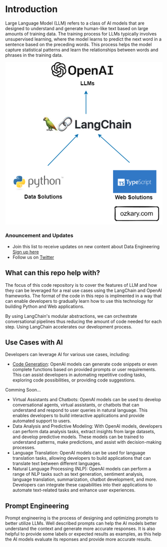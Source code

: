 # Introduction

 Large Language Model (LLM) refers to a class of AI models that are designed to understand and generate human-like text based on large amounts of training data. The training process for LLMs typically involves unsupervised learning, where the model learns to predict the next word in a sentence based on the preceding words. This process helps the model capture statistical patterns and learn the relationships between words and phrases in the training data.
 
 ![ozkary OpenAI - LangChain](./images/ozkary-openai-langchain.png)

### Anouncement and Updates

- Join this list to receive updates on new content about Data Engineering  [Sign up here](https://maven.com/forms/56ae79)  
- Follow us on [Twitter](https://twitter.com/ozkary)  


## What can this repo help with?

The focus of this code repository is to cover the features of LLM and how they can be leveraged for a real use cases using the LangChain and OpenAI frameworks. The format of the code in this repo is implmented in a way that can enable developers to gradually learn how to use this technology for building Python and Web applications.

By using LangChain's modular abstractions, we can orchestrate conversational pipelines thus reducing the amount of code needed for each step. Using LangChain accelerates our development process.


## Use Cases with AI

Developers can leverage AI for various use cases, including:

- [Code Generation](./use_cases/code_gen/): OpenAI models can generate code snippets or even complete functions based on provided prompts or user requirements. This can assist developers in automating repetitive coding tasks, exploring code possibilities, or providing code suggestions.

Comming Soon...

- Virtual Assistants and Chatbots: OpenAI models can be used to develop conversational agents, virtual assistants, or chatbots that can understand and respond to user queries in natural language. This enables developers to build interactive applications and provide automated support to users.
- Data Analysis and Predictive Modeling: With OpenAI models, developers can perform data analysis tasks, extract insights from large datasets, and develop predictive models. These models can be trained to understand patterns, make predictions, and assist with decision-making processes.
- Language Translation: OpenAI models can be used for language translation tasks, allowing developers to build applications that can translate text between different languages.
- Natural Language Processing (NLP): OpenAI models can perform a range of NLP tasks such as text generation, sentiment analysis, language translation, summarization, chatbot development, and more. Developers can integrate these capabilities into their applications to automate text-related tasks and enhance user experiences.

## Prompt Engineering

Prompt engineering is the process of designing and optimizing prompts to better utilize LLMs. Well described prompts can help the AI models better understand the context and generate more accurate responses. It is also helpful to provide some labels or expected results as examples, as this help the AI models evaluate its reponses and provide more accurate results.
